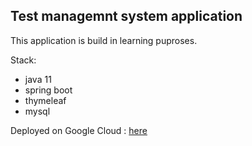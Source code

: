 ## Test managemnt system application
This application is build in learning puproses.

Stack:
- java 11
- spring boot
- thymeleaf
- mysql

Deployed on Google Cloud : [here](http://35.233.44.154:8080/)
